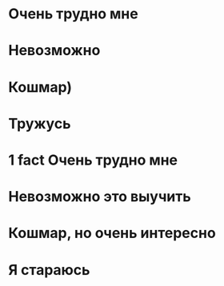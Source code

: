 
# Очень трудно мне

# Невозможно

# Кошмар)
# Тружусь

# 1 fact Очень трудно мне

# Невозможно это выучить

# Кошмар, но очень интересно
# Я стараюсь

